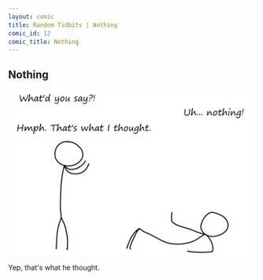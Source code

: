 ```yaml
---
layout: comic
title: Random Tidbits | Nothing
comic_id: 12
comic_title: Nothing
---
```


## Nothing

<img id="img12" class="img-fluid" src="/assets/images/12.png">

Yep, that's what he thought.
